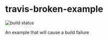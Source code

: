 # travis-broken-example

![build status](https://travis-ci.org/eXpire163/travis-broken-example.svg?branch=master)

An example that will cause a build failure

